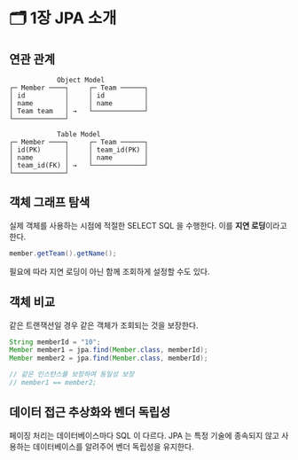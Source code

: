 # 🗂 1장 JPA 소개

## 연관 관계

```text
            Object Model
┌─ Member ────┐     ┌─ Team ──────┐
│ id          │     │ id          │
│ name        │     │ name        │
│ Team team   │ →   └─────────────┘
└─────────────┘

            Table Model
┌─ Member ────┐     ┌─ Team ──────┐
│ id(PK)      │     │ team_id(PK) │
│ name        │     │ name        │
│ team_id(FK) │ →   └─────────────┘
└─────────────┘
```

## 객체 그래프 탐색

실제 객체를 사용하는 시점에 적절한 SELECT SQL 을 수행한다. 이를 **지연 로딩**이라고 한다.

```java
member.getTeam().getName();
```

필요에 따라 지연 로딩이 아닌 함께 조회하게 설정할 수도 있다.

## 객체 비교

같은 트랜잭션일 경우 같은 객체가 조회되는 것을 보장한다.

```java
String memberId = "10";
Member member1 = jpa.find(Member.class, memberId);
Member member2 = jpa.find(Member.class, memberId);

// 같은 인스턴스를 보장하여 동일성 보장
// member1 == member2;
```

## 데이터 접근 추상화와 벤더 독립성

페이징 처리는 데이터베이스마다 SQL 이 다르다. JPA 는 특정 기술에 종속되지 않고 사용하는 데이터베이스를 알려주어 벤더 독립성을 유지한다.

